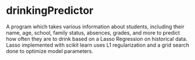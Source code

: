 # drinkingPredictor
A program which takes various information about students, including their name, age, school, family status, absences, grades, and more to predict how often they are to drink based on a Lasso Regression on historical data. Lasso implemented with scikit learn uses L1 regularization and a grid search done to optimize model parameters.  
